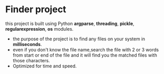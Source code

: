 # Finder project
this project is built using Python **argparse**, **threading**, **pickle**, **regularexpression**, **os** modules.
* the purpose of the project is to find any files on your system in **milliseconds**.
* even if you don't know the file name,search the file with 2 or 3 words from start or end of the file and it will find you the matched files with those characters.
* Optimized for time and speed.
